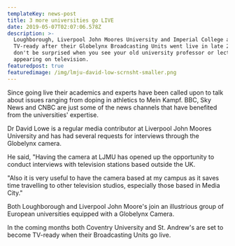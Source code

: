```yaml
---
templateKey: news-post
title: 3 more universities go LIVE
date: 2019-05-07T02:07:06.578Z
description: >-
  Loughborough, Liverpool John Moores University and Imperial College are now
  TV-ready after their Globelynx Broadcasting Units went live in late 2015. So
  don't be surprised when you see your old university professor or lecturer
  appearing on television.
featuredpost: true
featuredimage: /img/lmju-david-low-scrnsht-smaller.png
---
```

Since going live their academics and experts have been called upon to talk about issues ranging from doping in athletics to Mein Kampf. BBC, Sky News and CNBC are just some of the news channels that have benefited from the universities' expertise.



Dr David Lowe is a regular media contributor at Liverpool John Moores University and has had several requests for interviews through the Globelynx camera.



He said, "Having the camera at LJMU has opened up the opportunity to conduct interviews with television stations based outside the UK.



"Also it is very useful to have the camera based at my campus as it saves time travelling to other television studios, especially those based in Media City."



Both Loughborough and Liverpool John Moore's join an illustrious group of European universities equipped with a Globelynx Camera.



In the coming months both Coventry University and St. Andrew's are set to become TV-ready when their Broadcasting Units go live.

